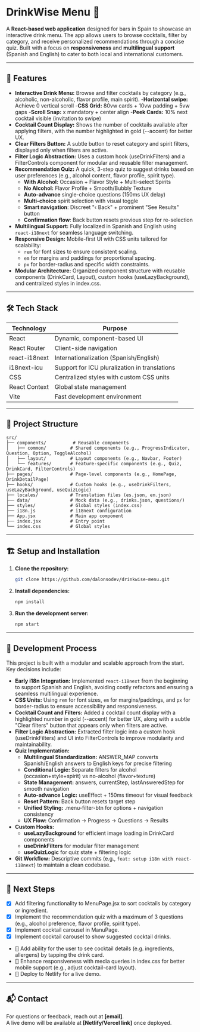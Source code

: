 # DrinkWise Menu 🍹

A **React-based web application** designed for bars in Spain to showcase an interactive drink menu. The app allows users to browse cocktails, filter by category, and receive personalized recommendations through a concise quiz. Built with a focus on **responsiveness** and **multilingual support** (Spanish and English) to cater to both local and international customers.

---

## 🚀 Features

- **Interactive Drink Menu:** Browse and filter cocktails by category (e.g., alcoholic, non-alcoholic, flavor profile, main spirit).
   -**Horizontal swipe:** Achieve 0 vertical scroll
   -**CSS Grid:** 80vw cards + 10vw padding + 5vw gaps
   -**Scroll Snap:** x mandatory + center align
   -**Peek Cards:** 10% next cocktail visible (invitation to swipe)
- **Cocktail Count Display:** Shows the number of cocktails available after applying filters, with the number highlighted in gold (--accent) for better UX.
- **Clear Filters Button:** A subtle button to reset category and spirit filters, displayed only when filters are active.
- **Filter Logic Abstraction:** Uses a custom hook (useDrinkFilters) and a FilterControls component for modular and reusable filter management.
- **Recommendation Quiz:** A quick, 3-step quiz to suggest drinks based on user preferences (e.g., alcohol content, flavor profile, spirit type).
   - **With Alcohol:** Occasion + Flavor Style + Multi-select Spirits
   - **No Alcohol:** Flavor Profile + Smooth/Bubbly Texture
   - **Auto-advance** single-choice questions (150ms UX delay)
   - **Multi-choice** spirit selection with visual toggle
   - **Smart navigation**: Discreet "‹ Back" + prominent "See Results" button
   - **Confirmation flow**: Back button resets previous step for re-selection
- **Multilingual Support:** Fully localized in Spanish and English using `react-i18next` for seamless language switching.
- **Responsive Design:** Mobile-first UI with CSS units tailored for scalability:
   - `rem` for font sizes to ensure consistent scaling.
   - `em` for margins and paddings for proportional spacing.
   - `px` for border-radius and specific width constraints.
- **Modular Architecture:** Organized component structure with reusable components (DrinkCard, Layout), custom hooks (useLazyBackground), and centralized styles in index.css.

---

## 🛠️ Tech Stack

| Technology      | Purpose                                      |
|-----------------|----------------------------------------------|
| React           | Dynamic, component-based UI                  |
| React Router    | Client-side navigation                       |
| react-i18next   | Internationalization (Spanish/English)       |
| i18next-icu     | Support for ICU pluralization in translations|
| CSS             | Centralized styles with custom CSS units     |
| React Context   | Global state management                      |
| Vite            | Fast development environment                 |

---

## 📂 Project Structure

```
src/
├── components/          # Reusable components
│   ├── common/         # Shared components (e.g., ProgressIndicator, Question, Option, ToggleAlcohol)
│   ├── layout/         # Layout components (e.g., Navbar, Footer)
│   └── features/       # Feature-specific components (e.g., Quiz, DrinkCard, FilterControls)
├── pages/              # Page-level components (e.g., HomePage, DrinkDetailPage)
├── hooks/              # Custom hooks (e.g., useDrinkFilters, useLazyBackground, useQuizLogic)
├── locales/            # Translation files (es.json, en.json)
├── data/               # Mock data (e.g., drinks.json, questions/)
├── styles/             # Global styles (index.css)
├── i18n.js             # i18next configuration
├── App.jsx             # Main app component
├── index.jsx           # Entry point
└── index.css           # Global styles
```

---

## 🏗️ Setup and Installation

1. **Clone the repository:**
    ```bash
    git clone https://github.com/dalonsodev/drinkwise-menu.git
    ```

2. **Install dependencies:**
    ```bash
    npm install
    ```

3. **Run the development server:**
    ```bash
    npm start
    ```

---

## 🔄 Development Process

This project is built with a modular and scalable approach from the start. Key decisions include:

- **Early i18n Integration:** Implemented `react-i18next` from the beginning to support Spanish and English, avoiding costly refactors and ensuring a seamless multilingual experience.
- **CSS Units:** Using `rem` for font sizes, `em` for margins/paddings, and `px` for border-radius to ensure accessibility and responsiveness.
- **Cocktail Count and Filters:** Added a cocktail count display with a highlighted number in gold (--accent) for better UX, along with a subtle "Clear filters" button that appears only when filters are active.
- **Filter Logic Abstraction:** Extracted filter logic into a custom hook (useDrinkFilters) and UI into FilterControls to improve modularity and maintainability.
- **Quiz Implementation:**
   - **Multilingual Standardization:** ANSWER_MAP converts Spanish/English answers to English keys for precise filtering
   - **Conditional Logic:** Separate filters for alcohol (occasion+style+spirit) vs no-alcohol (flavor+texture)
   - **State Management:** answers, currentStep, lastAnsweredStep for smooth navigation
   - **Auto-advance Logic:** useEffect + 150ms timeout for visual feedback
   - **Reset Pattern:** Back button resets target step
   - **Unified Styling:** .menu-filter-btn for options + navigation consistency
   - **UX Flow:** Confirmation -> Progress -> Questions -> Results
- **Custom Hooks:** 
   - **useLazyBackground** for efficient image loading in DrinkCard components 
   - **useDrinkFilters** for modular filter management
   - **useQuizLogic** for quiz state + filtering logic
- **Git Workflow:** Descriptive commits (e.g., `feat: setup i18n with react-i18next`) to maintain a clean codebase.

---

## 📅 Next Steps

- [x] Add filtering functionality to MenuPage.jsx to sort cocktails by category or ingredient.
- [x] Implement the recommendation quiz with a maximum of 3 questions (e.g., alcohol preference, flavor profile, spirit type).
- [x] Implement cocktail carousel in ManuPage.
- [x] Implement cocktail carousel to show suggested cocktail drinks.
- [] Add ability for the user to see cocktail details (e.g. ingredients, allergens) by tapping the drink card.
- [] Enhance responsiveness with media queries in index.css for better mobile support (e.g., adjust cocktail-card layout).
- [] Deploy to Netlify for a live demo.

---

## 📬 Contact

For questions or feedback, reach out at **[email]**.  
A live demo will be available at **[Netlify/Vercel link]** once deployed.
